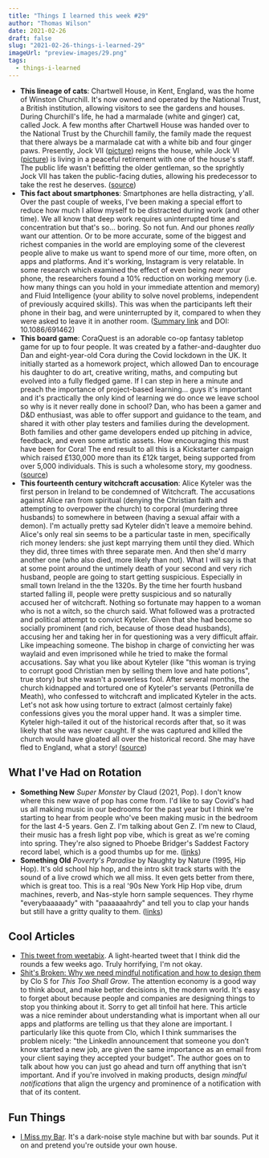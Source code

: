 ```yaml
---
title: "Things I learned this week #29"
author: "Thomas Wilson"
date: 2021-02-26
draft: false
slug: "2021-02-26-things-i-learned-29"
imageUrl: "preview-images/29.png"
tags:
  - things-i-learned
---
```


- **This lineage of cats**: Chartwell House, in Kent, England, was the home of Winston Churchill. It's now owned and operated by the National Trust, a British institution, allowing visitors to see the gardens and houses. During Churchill's life, he had a marmalade (white and ginger) cat, called Jock. A few months after Chartwell House was handed over to the National Trust by the Churchill family, the family made the request that there always be a marmalade cat with a white bib and four ginger paws. Presently, Jock VII ([picture](https://nt.global.ssl.fastly.net/images/1431875523698-8.jpg&crop=16:7)) reigns the house, while Jock VI ([picture](https://nt.global.ssl.fastly.net/images/1431772588870-jock-on-steps-website-size.jpg&crop=16:7)) is living in a peaceful retirement with one of the house's staff. The public life wasn't befitting the older gentleman, so the sprightly Jock VII has taken the public-facing duties, allowing his predecessor to take the rest he deserves. ([source](https://www.nationaltrust.org.uk/chartwell/features/jock-vii-of-chartwell))
- **This fact about smartphones**: Smartphones are hella distracting, y'all. Over the past couple of weeks, I've been making a special effort to reduce how much I allow myself to be distracted during work (and other time). We all know that deep work requires uninterrupted time and concentration but that's so... boring. So not fun. And our phones _really_ want our attention. Or to be more accurate, some of the biggest and richest companies in the world are employing some of the cleverest people alive to make us want to spend more of our time, more often, on apps and platforms. And it's working, Instagram is very relatable. In some research which examined the effect of even being _near_ your phone, the researchers found a 10% reduction on working memory (i.e. how many things can you hold in your immediate attention and memory) and Fluid Intelligence (your ability to solve novel problems, independent of previously acquired skills). This was when the participants left their phone in their bag, and were uninterrupted by it, compared to when they were asked to leave it in another room. ([Summary link](https://www.sciencedaily.com/releases/2017/06/170623133039.htm) and DOI: 10.1086/691462)
- **This board game**: CoraQuest is an adorable co-op fantasy tabletop game for up to four people. It was created by a father-and-daughter duo Dan and eight-year-old Cora during the Covid lockdown in the UK. It initially started as a homework project, which allowed Dan to encourage his daughter to do art, creative writing, maths, and computing but evolved into a fully fledged game. If I can step in here a minute and preach the importance of project-based learning... guys it's important and it's practically the only kind of learning we do once we leave school so why is it never really done in school? Dan, who has been a gamer and D&D enthusiast, was able to offer support and guidance to the team, and shared it with other play testers and families during the development. Both families and other game developers ended up pitching in advice, feedback, and even some artistic assets. How encouraging this must have been for Cora! The end result to all this is a Kickstarter campaign which raised £130,000 more than its £12k target, being supported from over 5,000 individuals. This is such a wholesome story, my goodness. ([source](https://www.dicebreaker.com/games/coraquest/news/coraquest-board-game-kickstarter))
- **This fourteenth century witchcraft accusation**: Alice Kyteler was the first person in Ireland to be condemned of Witchcraft. The accusations against Alice ran from spiritual (denying the Christian faith and attempting to overpower the church) to corporal (murdering three husbands) to somewhere in between (having a sexual affair with a demon). I'm actually pretty sad Kyteler didn't leave a memoire behind. Alice's only real sin seems to be a particular taste in men, specifically rich money lenders: she just kept marrying them until they died. Which they did, three times with three separate men. And then she'd marry another one (who also died, more likely than not). What I will say is that at some point around the untimely death of your second and very rich husband, people are going to start getting suspicious. Especially in small town Ireland in the the 1320s. By the time her fourth husband started falling ill, people were pretty suspicious and so naturally accused her of witchcraft. Nothing so fortunate may happen to a woman who is not a witch, so the church said. What followed was a protracted and political attempt to convict Kyteler. Given that she had become so socially prominent (and rich, because of those dead husbands), accusing her and taking her in for questioning was a very difficult affair. Like impeaching someone. The bishop in charge of convicting her was waylaid and even imprisoned while he tried to make the formal accusations. Say what you like about Kyteler (like "this woman is trying to corrupt good Christian men by selling them love and hate potions", true story) but she wasn't a powerless fool. After several months, the church kidnapped and tortured one of Kyteler's servants (Petronilla de Meath), who confessed to witchcraft and implicated Kyteler in the acts. Let's not ask how using torture to extract (almost certainly fake) confessions gives you the moral upper hand. It was a simpler time. Kyteler high-tailed it out of the historical records after that, so it was likely that she was never caught. If she was captured and killed the church would have gloated all over the historical record. She may have fled to England, what a story! ([source](https://en.wikipedia.org/wiki/Alice_Kyteler))

## What I've Had on Rotation

- **Something New** _Super Monster_ by Claud (2021, Pop). I don't know where this new wave of pop has come from. I'd like to say Covid's had us all making music in our bedrooms for the past year but I think we're starting to hear from people who've been making music in the bedroom for the last 4-5 years. Gen Z. I'm talking about Gen Z. I'm new to Claud, their music has a fresh light pop vibe, which is great as we're coming into spring. They're also signed to Phoebe Bridger's Saddest Factory record label, which is a good thumbs up for me. ([links](https://songwhip.com/claud-3/super-monster))
- **Something Old** _Poverty's Paradise_ by Naughty by Nature (1995, Hip Hop). It's old school hip hop, and the intro skit track starts with the sound of a live crowd which we all miss. It even gets better from there, which is great too. This is a real '90s New York Hip Hop vibe, drum machines, reverb, and Nas-style horn sample sequences. They rhyme "everybaaaaady" with "paaaaaahrdy" and tell you to clap your hands but still have a gritty quality to them. ([links](https://songwhip.com/naughty-by-nature/povertys-paradise))

## Cool Articles

- [This tweet from weetabix](https://twitter.com/weetabix/status/1359074254789165059?s=20). A light-hearted tweet that I think did the rounds a few weeks ago. Truly horrifying, I'm not okay.
- [Shit's Broken: Why we need mindful notification and how to design them](https://thistooshallgrow.com/blog/mindful-notifications/) by Clo S for _This Too Shall Grow_. The attention economy is a good way to think about, and make better decisions in, the modern world. It's easy to forget about because people and companies are designing things to stop you thinking about it. Sorry to get all tinfoil hat here. This article was a nice reminder about understanding what is important when all our apps and platforms are telling us that they alone are important. I particularly like this quote from Clo, which I think summarises the problem nicely: "the LinkedIn announcement that someone you don’t know started a new job, are given the same importance as an email from your client saying they accepted your budget". The author goes on to talk about how you can just go ahead and turn off anything that isn't important. And if you're involved in making products, design _mindful notifications_ that align the urgency and prominence of a notification with that of its content.

## Fun Things

- [I Miss my Bar](http://imissmybar.com/?utm_source=densediscovery&utm_medium=email&utm_campaign=newsletter-issue-126). It's a dark-noise style machine but with bar sounds. Put it on and pretend you're outside your own house.
